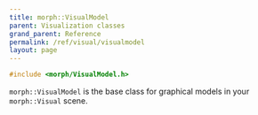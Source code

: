 ```yaml
---
title: morph::VisualModel
parent: Visualization classes
grand_parent: Reference
permalink: /ref/visual/visualmodel
layout: page
---
```

```c++
#include <morph/VisualModel.h>
```
`morph::VisualModel` is the base class for graphical models in your `morph::Visual` scene.